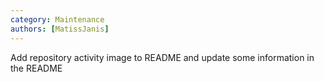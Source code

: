 ```yaml
---
category: Maintenance
authors: [MatissJanis]
---
```


Add repository activity image to README and update some information in the README
